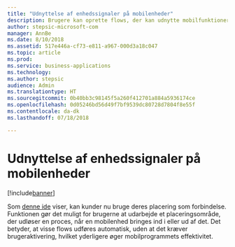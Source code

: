 ```yaml
---
title: "Udnyttelse af enhedssignaler på mobilenheder"
description: Brugere kan oprette flows, der kan udnytte mobilfunktioner som geografisk indhegning.
author: stepsic-microsoft-com
manager: AnnBe
ms.date: 8/10/2018
ms.assetid: 517e446a-cf73-e811-a967-000d3a18c047
ms.topic: article
ms.prod: 
ms.service: business-applications
ms.technology: 
ms.author: stepsic
audience: Admin
ms.translationtype: HT
ms.sourcegitcommit: 0b40bb3c98145f5a260f412701a884a5936174ce
ms.openlocfilehash: 0d05246bd56d49f7bf9539dc80728d7804f8e55f
ms.contentlocale: da-dk
ms.lasthandoff: 07/18/2018

---
```

# <a name="leverage-device-signals-on-mobile-devices"></a>Udnyttelse af enhedssignaler på mobilenheder


[!include[banner](../../includes/banner.md)]

Som [denne ide](https://powerusers.microsoft.com/t5/Flow-Ideas/Microsoft-Forms-Trigger-Geo-Fencing/idi-p/69825) viser, kan kunder nu bruge deres placering som forbindelse. Funktionen gør det muligt for brugerne at udarbejde et placeringsområde, der udløser en proces, når en mobilenhed bringes ind i eller ud af det. Det betyder, at visse flows udføres automatisk, uden at det kræver brugeraktivering, hvilket yderligere øger mobilprogrammets effektivitet.

